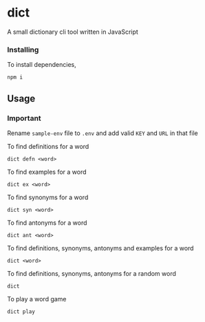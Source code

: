 # dict

A small dictionary cli tool written in JavaScript

### Installing

To install dependencies, 

```
npm i
```

## Usage

### Important 
Rename `sample-env` file to `.env` and  add valid `KEY` and `URL` in that file

To find definitions for a word
```
dict defn <word>
```

To find examples for a word
```
dict ex <word>
```

To find synonyms for a word
```
dict syn <word>
```

To find antonyms for a word
```
dict ant <word>
```

To find definitions, synonyms, antonyms and examples for a word
```
dict <word>
```

To find definitions, synonyms, antonyms for a random word
```
dict
```

To play a word game
```
dict play
```





